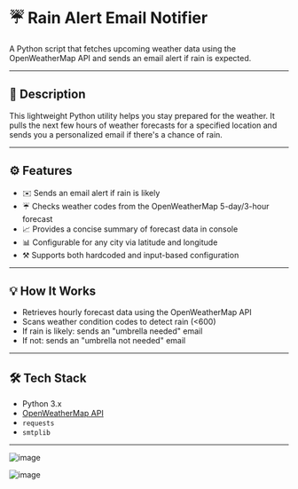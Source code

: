 # ☔️ Rain Alert Email Notifier

A Python script that fetches upcoming weather data using the OpenWeatherMap API and sends an email alert if rain is expected.

---

## 📄 Description

This lightweight Python utility helps you stay prepared for the weather. It pulls the next few hours of weather forecasts for a specified location and sends you a personalized email if there's a chance of rain.

---

## ⚙️ Features

* ✉️ Sends an email alert if rain is likely
* ☔️ Checks weather codes from the OpenWeatherMap 5-day/3-hour forecast
* 📈 Provides a concise summary of forecast data in console
* 📊 Configurable for any city via latitude and longitude
* ⚒️ Supports both hardcoded and input-based configuration

---

## 💡 How It Works

* Retrieves hourly forecast data using the OpenWeatherMap API
* Scans weather condition codes to detect rain (<600)
* If rain is likely: sends an "umbrella needed" email
* If not: sends an "umbrella not needed" email

---

## 🛠️ Tech Stack

* Python 3.x
* [OpenWeatherMap API](https://openweathermap.org/forecast5)
* `requests`
* `smtplib`

---

![image](https://github.com/user-attachments/assets/e442d162-4683-414d-94ba-df00c81c5a58)

![image](https://github.com/user-attachments/assets/0327e8db-5696-41f3-9daa-5317468e9157)

